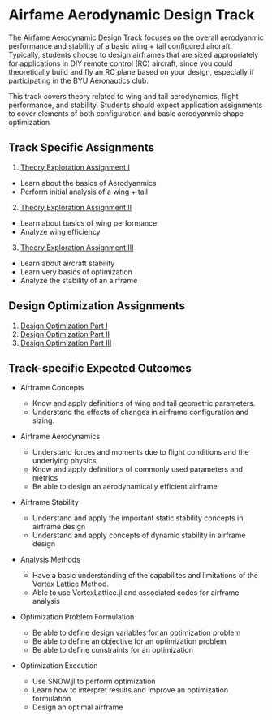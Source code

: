# Airfame Aerodynamic Design Track

The Airfame Aerodynamic Design Track focuses on the overall aerodyanmic performance and stability of a basic wing + tail configured aircraft.
Typically, students choose to design airframes that are sized appropriately for applications in DIY remote control (RC) aircraft, since you could theoretically build and fly an RC plane based on your design, especially if participating in the BYU Aeronautics club.

This track covers theory related to wing and tail aerodynamics, flight performance, and stability.  Students should expect application assignments to cover elements of both configuration and basic aerodyanmic shape optimization

## Track Specific Assignments

1. [Theory Exploration Assignment I](../assignment_descriptions/Airframe_Design/Airframe_Design_Theory_Exploration_Part1.pdf)
  - Learn about the basics of Aerodyanmics
  - Perform initial analysis of a wing + tail
2. [Theory Exploration Assignment II](../assignment_descriptions/Airframe_Design/Airframe_Design_Theory_Exploration_Part2.pdf)
  - Learn about basics of wing performance
  - Analyze wing efficiency
3. [Theory Exploration Assignment III](../assignment_descriptions/Airframe_Design/Airframe_Design_Theory_Exploration_Part3.pdf)
  - Learn about aircraft stability
  - Learn very basics of optimization
  - Analyze the stability of an airframe

## Design Optimization Assignments

1. [Design Optimization Part I](../assignment_descriptions/Optimization/Design_Optimization_Part_I.pdf)
1. [Design Optimization Part II](../assignment_descriptions/Optimization/Design_Optimization_Part_II.pdf)
1. [Design Optimization Part III](../assignment_descriptions/Optimization/Design_Optimization_Part_III.pdf)

## Track-specific Expected Outcomes

- Airframe Concepts
  - Know and apply definitions of wing and tail geometric parameters.
  - Understand the effects of changes in airframe configuration and sizing.

- Airframe Aerodynamics
  - Understand forces and moments due to flight conditions and the underlying physics.
  - Know and apply definitions of commonly used parameters and metrics
  - Be able to design an aerodynamically efficient airframe

- Airframe Stability
  - Understand and apply the important static stability concepts in airframe design
  - Understand and apply concepts of dynamic stability in airframe design

- Analysis Methods
  - Have a basic understanding of the capabilites and limitations of the Vortex Lattice Method.
  - Able to use VortexLattice.jl and associated codes for airframe analysis

- Optimization Problem Formulation
  - Be able to define design variables for an optimization problem
  - Be able to define an objective for an optimization problem
  - Be able to define constraints for an optimization

- Optimization Execution
  - Use SNOW.jl to perform optimization
  - Learn how to interpret results and improve an optimization formulation
  - Design an optimal airframe


